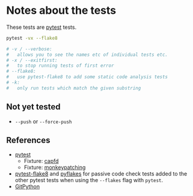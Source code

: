 # Notes about the tests

These tests are [pytest](https://docs.pytest.org) tests.

```bash
pytest -vx --flake8

# -v / --verbose:
#   allows you to see the names etc of individual tests etc.
# -x / --exitfirst:
#   to stop running tests of first error
# --flake8:
#   use pytest-flake8 to add some static code analysis tests
# -k:
#   only run tests which match the given substring
```

## Not yet tested

- `--push` or `--force-push`

## References

- [pytest](https://docs.pytest.org)
  - Fixture: [capfd](https://docs.pytest.org/en/latest/reference.html#_pytest.capture.capfd)
  - Fixture: [monkeypatching](https://docs.pytest.org/en/latest/capfd.html)
- [pytest-flake8](https://github.com/fschulze/pytest-flakes) and
  [pyflakes](https://github.com/PyCQA/pyflakes) for passive code check tests
  added to the other pytest tests when using the `--flakes` flag with `pytest`.
- [GitPython](https://gitpython.readthedocs.io/en/stable/)
